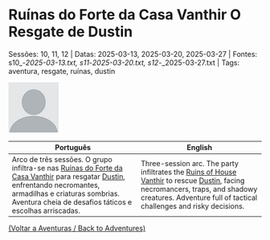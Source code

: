 
# Ruínas do Forte da Casa Vanthir  O Resgate de Dustin

Sessões: 10, 11, 12 | Datas: 2025-03-13, 2025-03-20, 2025-03-27 | Fontes: s10_-_2025-03-13.txt, s11_-_2025-03-20.txt, s12_-_2025-03-27.txt | Tags: aventura, resgate, ruínas, dustin

![Ruínas do Forte da Casa Vanthir](blank.png)

| Português | English |
|-----------|---------|
| Arco de três sessões. O grupo infiltra-se nas [Ruínas do Forte da Casa Vanthir](ruinas_do_forte_da_casa_vanthir.md) para resgatar [Dustin](pc_dustin..md), enfrentando necromantes, armadilhas e criaturas sombrias. Aventura cheia de desafios táticos e escolhas arriscadas. | Three-session arc. The party infiltrates the [Ruins of House Vanthir](ruinas_do_forte_da_casa_vanthir.md) to rescue [Dustin](pc_dustin..md), facing necromancers, traps, and shadowy creatures. Adventure full of tactical challenges and risky decisions. |

[(Voltar a Aventuras / Back to Adventures)](dm/summary/aventuras.md)  

